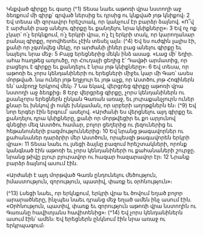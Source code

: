
Կնքված գիրքը եւ գառը
(^1) Տեսա նաեւ աթոռի վրա նստողի աջ ձեռքում մի գիրք՝ գրված ներսից եւ դրսից ու կնքված յոթ կնիքով։ 2 Եվ տեսա մի
զորավոր հրեշտակ, որ կանչում էր բարձր ձայնով. «Ո՞վ է արժանի բաց անելու գիրքը եւ քանդելու նրա կնիքները»։ 3 Եվ
ոչ ոք չկար՝ ո՛չ երկնքում, ո՛չ երկրի վրա, ո՛չ էլ երկրի տակ, որ կարողանար բանալ գիրքը, որովհետեւ չէին տեսել այն։
(^4) Եվ ես ուժգին լալիս էի, քանի որ չգտնվեց մեկը, որ արժանի լիներ բաց անելու գիրքը եւ նայելու նրա մեջ։ 5 Բայց
երեցներից մեկն ինձ ասաց. «Լաց մի՛ եղիր. ահա հաղթեց առյուծը, որ Հուդայի ցեղից է՝ Դավթի արմատից, որ բացելու
է գիրքը եւ քանդելու է նրա յոթ կնիքները»։ 6 Եվ տեսա, որ աթոռի եւ չորս կենդանիների ու երեցների միջեւ կար մի Գառ՝
ասես մորթված. նա ուներ յոթ եղջյուր եւ յոթ աչք, որ Աստծու յոթ Հոգիներն են՝ ամբողջ երկրով մեկ։ 7 Նա եկավ, վերցրեց
գիրքը աթոռի վրա նստողի աջ ձեռքից։ 8 Երբ վերցրեց գիրքը, չորս կենդանիներն ու քսանչորս երեցներն ընկան Գառան
առաջ, եւ յուրաքանչյուրն ուներ քնար եւ խնկով լի ոսկե խնկաման, որ սրբերի աղոթքներն են։
(^9) Եվ նոր երգեր էին երգում՝ ասելով. «Արժանի ես վերցնելու այդ գիրքը եւ քանդելու դրա կնիքները, քանի որ
մորթվեցիր եւ քո արյունով գնեցիր մեզ Աստծու համար, բոլոր ցեղերից ու լեզուներից եւ հեթանոսների
բազմություններից։ 10 Եվ նրանց թագավորներ ու քահանաներ դարձրիր մեր Աստծուն, որպեսզի թագավորեն երկրի
վրա»։ 11 Տեսա նաեւ ու լսեցի ձայնը բազում հրեշտակների, որոնք կանգնած էին աթոռի եւ չորս կենդանիների ու
քահանաների շուրջը. նրանց թիվը բյուր բյուրավոր ու հազար հազարավոր էր։ 12 Նրանք բարձր ձայնով ասում էին.


«Արժանի է այդ մորթված Գառն ընդունելու մեծություն, իմաստություն, զորություն, պատիվ, փառք եւ օրհնություն»։

(^13) Լսեցի նաեւ, որ երկնքում, երկրի վրա եւ ծովում եղած բոլոր արարածները, ինչպես նաեւ դրանց մեջ եղած ամեն ինչ
ասում էին. «Օրհնություն, պատիվ, փառք եւ զորություն աթոռի վրա նստողին ու Գառանը հավիտյանս հավիտենից»։
(^14) Եվ չորս կենդանիներն ասում էին՝ ամեն։ Եվ երեցներն ընկնում էին նրա առաջ ու երկրպագում։
